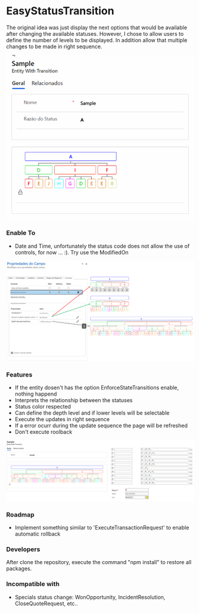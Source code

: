 # EasyStatusTransition

The original idea was just display the next options that would be available after changing the available statuses.
However, I chose to allow users to define the number of levels to be displayed. In addition allow that multiple changes to be made in right sequence.

![alt text](https://github.com/VinnyDyn/EasyStatusTransition/blob/master/Images/pcf_easystatustransition.gif)

### Enable To
- Date and Time, unfortunately the status code does not allow the use of controls, for now ... :). Try use the ModifiedOn

![alt text](https://github.com/VinnyDyn/EasyStatusTransition/blob/master/Images/pcf_configuration.png)

### Features
- If the entity dosen't has the option EnforceStateTransitions enable, nothing happend
- Interprets the relationship between the statuses
- Status color respected
- Can define the depth level and if lower levels will be selectable
- Execute the updates in right sequence
- If a error ocurr during the update sequence the page will be refreshed
- Don't execute roolback

![alt text](https://github.com/VinnyDyn/EasyStatusTransition/blob/master/Images/pcf_details.png)

### Roadmap
- Implement something similar to 'ExecuteTransactionRequest' to enable automatic rollback

### Developers
After clone the repository, execute the command "npm install" to restore all packages.

### Incompatible with
- Specials status change: WonOpportunity, IncidentResolution, CloseQuoteRequest, etc..
